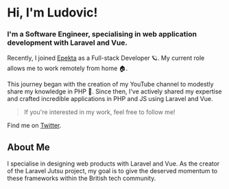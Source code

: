 # Hi, I'm Ludovic!

### I'm a Software Engineer, specialising in web application development with Laravel and Vue.

Recently, I joined [Epekta](https://epekta.com) as a Full-stack Developer 🪐. My current role allows me to work remotely from home 🏠.

This journey began with the creation of my YouTube channel to modestly share my knowledge in PHP 🤏. Since then, I've actively shared my expertise and crafted incredible applications in PHP and JS using Laravel and Vue.

> If you're interested in my work, feel free to follow me!

Find me on <a rel="me" href="https://twitter.com/LaravelJutsu">Twitter</a>.

## About Me

I specialise in designing web products with Laravel and Vue. As the creator of the Laravel Jutsu project, my goal is to give the deserved momentum to these frameworks within the British tech community.
